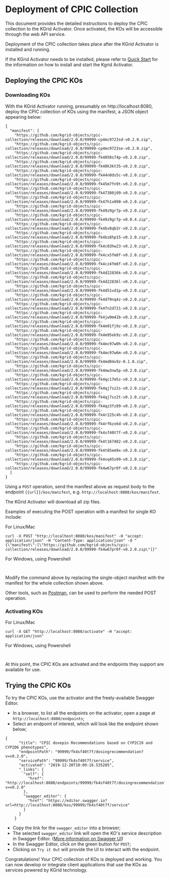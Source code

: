# Deployment of CPIC Collection

This document provides the detailed instructions to deploy the CPIC collection to the KGrid Activator. Once activated, the KOs will be accessible through the web API service.

Deployment of the CPIC collection takes place after the KGrid Activator is installed and running.

If the KGrid Activator needs to be installed, please refer to [Quick Start](https://kgrid.org/guides/quickstart/) for the information on how to install and start the Kgrid Activator.


## Deploying the CPIC KOs

### Downloading KOs

With the KGrid Activator running, presumably on http://localhost:8080, deploy the CPIC collection of KOs using the manifest, a JSON object appearing below:

```
{
  "manifest": [
 	"https://github.com/kgrid-objects/cpic-collection/releases/download/2.0.0/99999-cp4mc9723sd-v0.2.0.zip",
	"https://github.com/kgrid-objects/cpic-collection/releases/download/2.0.0/99999-cp4mc9723se-v0.2.0.zip",
	"https://github.com/kgrid-objects/cpic-collection/releases/download/2.0.0/99999-fk4058s74p-v0.2.0.zip",
	"https://github.com/kgrid-objects/cpic-collection/releases/download/2.0.0/99999-fk40k3kt35-v0.2.0.zip",
	"https://github.com/kgrid-objects/cpic-collection/releases/download/2.0.0/99999-fk44n0ds5c-v0.2.0.zip",
	"https://github.com/kgrid-objects/cpic-collection/releases/download/2.0.0/99999-fk45m7fn9t-v0.2.0.zip",
	"https://github.com/kgrid-objects/cpic-collection/releases/download/2.0.0/99999-fk47380j09-v0.2.0.zip",
	"https://github.com/kgrid-objects/cpic-collection/releases/download/2.0.0/99999-fk47h1x090-v0.2.0.zip",
	"https://github.com/kgrid-objects/cpic-collection/releases/download/2.0.0/99999-fk49z9gr7p-v0.2.0.zip",
	"https://github.com/kgrid-objects/cpic-collection/releases/download/2.0.0/99999-fk49z9gr7p-v0.0.4.zip",
	"https://github.com/kgrid-objects/cpic-collection/releases/download/2.0.0/99999-fk4bv8qb3r-v0.2.0.zip",
	"https://github.com/kgrid-objects/cpic-collection/releases/download/2.0.0/99999-fk4bz6hp15-v0.2.0.zip",
	"https://github.com/kgrid-objects/cpic-collection/releases/download/2.0.0/99999-fk4c83hw23-v0.2.0.zip",
	"https://github.com/kgrid-objects/cpic-collection/releases/download/2.0.0/99999-fk4cx5fm8f-v0.2.0.zip",
	"https://github.com/kgrid-objects/cpic-collection/releases/download/2.0.0/99999-fk4cz4fm8f-v0.2.0.zip",
	"https://github.com/kgrid-objects/cpic-collection/releases/download/2.0.0/99999-fk4d22836k-v0.2.0.zip",
	"https://github.com/kgrid-objects/cpic-collection/releases/download/2.0.0/99999-fk4d22836l-v0.2.0.zip",
	"https://github.com/kgrid-objects/cpic-collection/releases/download/2.0.0/99999-fk4d51vd1p-v0.2.0.zip",
	"https://github.com/kgrid-objects/cpic-collection/releases/download/2.0.0/99999-fk4d79nq4z-v0.2.0.zip",
	"https://github.com/kgrid-objects/cpic-collection/releases/download/2.0.0/99999-fk4fn2d721-v0.2.0.zip",
	"https://github.com/kgrid-objects/cpic-collection/releases/download/2.0.0/99999-fk4jw9m41b-v0.2.0.zip",
	"https://github.com/kgrid-objects/cpic-collection/releases/download/2.0.0/99999-fk4m91fj9z-v0.2.0.zip",
	"https://github.com/kgrid-objects/cpic-collection/releases/download/2.0.0/99999-fk4m95ek9z-v0.2.0.zip",
	"https://github.com/kgrid-objects/cpic-collection/releases/download/2.0.0/99999-fk4mc97w0h-v0.2.0.zip",
	"https://github.com/kgrid-objects/cpic-collection/releases/download/2.0.0/99999-fk4mc97w6m-v0.2.0.zip",
	"https://github.com/kgrid-objects/cpic-collection/releases/download/2.0.0/99999-fk4md04x9z-0.1.0.zip",
	"https://github.com/kgrid-objects/cpic-collection/releases/download/2.0.0/99999-fk4mw3nw5p-v0.2.0.zip",
	"https://github.com/kgrid-objects/cpic-collection/releases/download/2.0.0/99999-fk4qc17m5z-v0.2.0.zip",
	"https://github.com/kgrid-objects/cpic-collection/releases/download/2.0.0/99999-fk4qj7sz2s-v0.2.0.zip",
	"https://github.com/kgrid-objects/cpic-collection/releases/download/2.0.0/99999-fk4qj7sz2t-v0.2.0.zip",
	"https://github.com/kgrid-objects/cpic-collection/releases/download/2.0.0/99999-fk4qz3fz89-v0.2.0.zip",
	"https://github.com/kgrid-objects/cpic-collection/releases/download/2.0.0/99999-fk4r225c4h-v0.2.0.zip",
	"https://github.com/kgrid-objects/cpic-collection/releases/download/2.0.0/99999-fk4rf6zx6d-v0.2.0.zip",
	"https://github.com/kgrid-objects/cpic-collection/releases/download/2.0.0/99999-fk4sf40t7f-v0.2.0.zip",
	"https://github.com/kgrid-objects/cpic-collection/releases/download/2.0.0/99999-fk4t167482-v0.2.0.zip",
	"https://github.com/kgrid-objects/cpic-collection/releases/download/2.0.0/99999-fk4t85em9x-v0.2.0.zip",
	"https://github.com/kgrid-objects/cpic-collection/releases/download/2.0.0/99999-fk4vq45s09-v0.2.0.zip",
	"https://github.com/kgrid-objects/cpic-collection/releases/download/2.0.0/99999-fk4w67pr0f-v0.2.0.zip"
  ]
}

```

Using a `POST` operation, send the manifest above as request body to the endpoint `{{url}}/kos/manifest`, e.g. `http://localhost:8080/kos/manifest`.

The KGrid Activator will download all zip files.

Examples of executing the POST operation with a manifest for single KO include:

For Linux/Mac

```
curl -X POST "http://localhost:8080/kos/manifest" -H "accept: application/json" -H "Content-Type: application/json" -d "{\"manifest\":[\"https://github.com/kgrid-objects/cpic-collection/releases/download/2.0.0/99999-fk4w67pr0f-v0.2.0.zip\"]}"
```

For Windows, using Powershell

```


```

Modify the command above by replacing the single-object manifest with the manifest for the whole collection shown above.

Other tools, such as [Postman](https://www.getpostman.com/), can be used to perform the needed POST operation.


### Activating KOs

For Linux/Mac

```
curl -X GET "http://localhost:8080/activate" -H "accept: application/json"
```

For Windows, using Powershell

```


```

At this point, the CPIC KOs are activated and the endpoints they support are available for use.


## Trying the CPIC KOs

To try the CPIC KOs, use the activator and the freely-available Swagger Editor.

- In a browser, to list all the endpoints on the activator, open a page at `http://localhost:8080/endpoints`;
- Select an endpoint of interest, which will look like the endpoint shown below;
```
{
      "title": "CPIC doxepin Recommendations based on CYP2C19 and CYP2D6 phenotypes",
      "endpointPath": "99999/fk4sf40t7f/dosingrecommendation?v=v0.2.0",
      "servicePath": "99999/fk4sf40t7f/service",
      "activated": "2019-12-20T10:09:16.535285",
      "_links": {
        "self": {
          "href": "http://localhost:8080/endpoints/99999/fk4sf40t7f/dosingrecommendation?v=v0.2.0"
        },
        "swagger_editor": {
          "href": "https://editor.swagger.io?url=http://localhost:8080/kos/99999/fk4sf40t7f/service"
        }
      }
    }
```
- Copy the link for the `swagger_editor` into a browser;
- The selected `swagger_editor` link will open the KO's service description in Swagger Editor. ([More information on Swagger UI](https://swagger.io/tools/swagger-ui/))
- In the Swagger Editor, click on the green button for `POST`;
- Clicking on `Try it Out` will provide the UI to interact with the endpoint.

Congratulations! Your CPIC collection of KOs is deployed and working. You can now develop or integrate client applications that use the KOs as services powered by KGrid technology.
